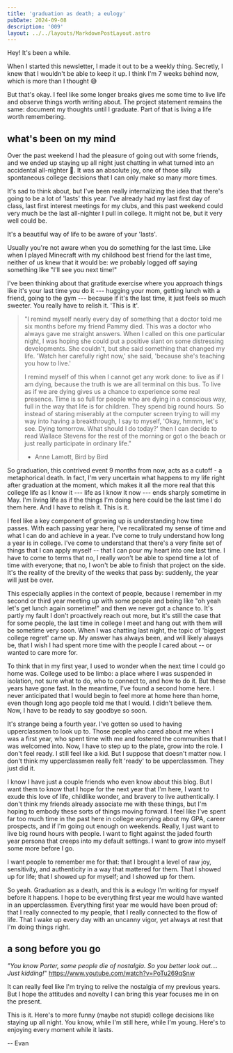 ```yaml
---
title: 'graduation as death; a eulogy'
pubDate: 2024-09-08
description: '009'
layout: ../../layouts/MarkdownPostLayout.astro
---
```

Hey! It's been a while.

When I started this newsletter, I made it out to be a weekly thing. Secretly, I knew that I wouldn't be able to keep it up. I think I'm 7 weeks behind now, which is more than I thought 😅

But that's okay. I feel like some longer breaks gives me some time to live life and observe things worth writing about. The project statement remains the same: document my thoughts until I graduate. Part of that is living a life worth remembering.

## what's been on my mind

Over the past weekend I had the pleasure of going out with some friends, and we ended up staying up all night just chatting in what turned into an accidental all-nighter 🙈. It was an absolute joy, one of those silly spontaneous college decisions that I can only make so many more times.

It's sad to think about, but I've been really internalizing the idea that there's going to be a lot of 'lasts' this year. I've already had my last first day of class, last first interest meetings for my clubs, and this past weekend could very much be the last all-nighter I pull in college. It might not be, but it very well could be.

It's a beautiful way of life to be aware of your 'lasts'.

Usually you're not aware when you do something for the last time. Like when I played Minecraft with my childhood best friend for the last time, neither of us knew that it would be: we probably logged off saying something like "I'll see you next time!"

I've been thinking about that gratitude exercise where you approach things like it's your last time you do it --- hugging your mom, getting lunch with a friend, going to the gym --- because if it's the last time, it just feels so much sweeter. You really have to relish it. 'This is it'.

> "I remind myself nearly every day of something that a doctor told me six months before my friend Pammy died. This was a doctor who always gave me straight answers. When I called on this one particular night, I was hoping she could put a positive slant on some distressing developments. She couldn't, but she said something that changed my life. 'Watch her carefully right now,' she said, 'because she's teaching you how to live.'
> 
> I remind myself of this when I cannot get any work done: to live as if I am dying, because the truth is we are all terminal on this bus. To live as if we are dying gives us a chance to experience some real presence. Time is so full for people who are dying in a conscious way, full in the way that life is for children. They spend big round hours. So instead of staring miserably at the computer screen trying to will my way into having a breakthrough, I say to myself, 'Okay, hmmm, let's see. Dying tomorrow. What should I do today?' then I can decide to read Wallace Stevens for the rest of the morning or got o the beach or just really participate in ordinary life."
> - Anne Lamott, Bird by Bird

So graduation, this contrived event 9 months from now, acts as a cutoff - a metaphorical death. In fact, I'm very uncertain what happens to my life right after graduation at the moment, which makes it all the more real that this college life as I know it ---  life as I know it now --- ends sharply sometime in May. I'm living life as if the things I'm doing here could be the last time I do them here. And I have to relish it. This is it.

I feel like a key component of growing up is understanding how time passes. With each passing year here, I've recalibrated my sense of time and what I can do and achieve in a year. I've come to truly understand how long a year is in college. I've come to understand that there's a very finite set of things that I can apply myself -- that I can pour my heart into one last time. I have to come to terms that no, I really won't be able to spend time a lot of time with everyone; that no, I won't be able to finish that project on the side. It's the reality of the brevity of the weeks that pass by: suddenly, the year will just be over. 

This especially applies in the context of people, because I remember in my second or third year meeting up with some people and being like "oh yeah let's get lunch again sometime!" and then we never got a chance to. It's partly my fault I don't proactively reach out more, but it's still the case that for some people, the last time in college I meet and hang out with them will be sometime very soon. When I was chatting last night, the topic of 'biggest college regret' came up. My answer has always been, and will likely always be, that I wish I had spent more time with the people I cared about -- or wanted to care more for.

To think that in my first year, I used to wonder when the next time I could go home was. College used to be limbo: a place where I was suspended in isolation, not sure what to do, who to connect to, and how to do it. But these years have gone fast. In the meantime, I've found a second home here. I never anticipated that I would begin to feel more at home here than home, even though long ago people told me that I would. I didn't believe them. Now, I have to be ready to say goodbye so soon.

It's strange being a fourth year. I've gotten so used to having upperclassmen to look up to. Those people who cared about me when I was a first year, who spent time with me and fostered the communities that I was welcomed into. Now, I have to step up to the plate, grow into the role. I don't feel ready. I still feel like a kid. But I suppose that doesn't matter now. I don't think my upperclassmen really felt 'ready' to be upperclassmen. They just did it.

I know I have just a couple friends who even know about this blog. But I want them to know that I hope for the next year that I'm here, I want to exude this love of life, childlike wonder, and bravery to live authentically. I don't think my friends already associate me with these things, but I'm hoping to embody these sorts of things moving forward. I feel like I've spent far too much time in the past here in college worrying about my GPA, career prospects, and if I'm going out enough on weekends. Really, I just want to live big round hours with people. I want to fight against the jaded fourth year persona that creeps into my default settings. I want to grow into myself some more before I go.

I want people to remember me for that: that I brought a level of raw joy, sensitivity, and authenticity in a way that mattered for them. That I showed up for life; that I showed up for myself; and I showed up for them.

So yeah. Graduation as a death, and this is a eulogy I'm writing for myself before it happens. I hope to be everything first year me would have wanted in an upperclassmen. Everything first year me would have been proud of: that I really connected to my people, that I really connected to the flow of life. That I wake up every day with an uncanny vigor, yet always at rest that I'm doing things right.

## a song before you go

*"You know Porter, some people die of nostalgia. So you better look out.... Just kidding!*"
https://www.youtube.com/watch?v=PoTu269qSnw

It can really feel like I'm trying to relive the nostalgia of my previous years. But I hope the attitudes and novelty I can bring this year focuses me in on the present.

This is it. Here's to more funny (maybe not stupid) college decisions like staying up all night. You know, while I'm still here, while I'm young. Here's to enjoying every moment while it lasts.

-- Evan